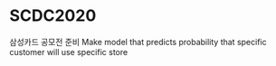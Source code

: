 # SCDC2020
삼성카드 공모전 준비
Make model that predicts probability that specific customer will use specific store
